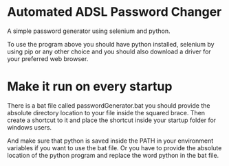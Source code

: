 # Automated ADSL Password Changer

A simple password generator using selenium and python.

To use the program above you should have python installed, selenium by using pip or any other choice and you should also download a driver for your preferred web browser.

# Make it  run on every startup
There is a bat file called passwordGenerator.bat you should provide the absolute directory location to your file inside the squared brace. Then create a shortcut to it and place the shortcut inside your startup folder for windows users.

And make sure that python is saved inside the PATH in your environment variables if you want to use the bat file. Or you have to provide the absolute location of the python program and replace the word python in the bat file.